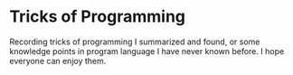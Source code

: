# Tricks of Programming

Recording tricks of programming I summarized and found, or some knowledge points in program language I have never known before. I hope everyone can enjoy them.
